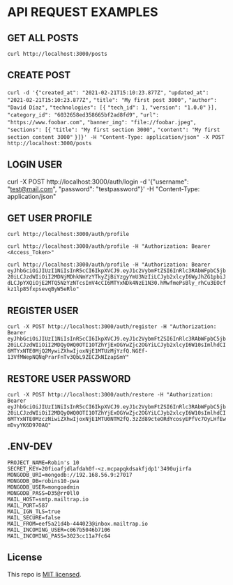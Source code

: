 API REQUEST EXAMPLES
====================
GET ALL POSTS
-------------
`curl http://localhost:3000/posts`

CREATE POST
-----------
`curl -d '{"created_at": "2021-02-21T15:10:23.877Z",`
`"updated_at": "2021-02-21T15:10:23.877Z",`
`"title": "My first post 3000",`
`"author": "David Díaz",`
`"technologies": [{`
`"tech_id": 1,`
`"version": "1.0.0"`
`}],`
`"category_id": "6032658ed358665bf2ad8fd9",`
`"url": "https://www.foobar.com",`
`"banner_img": "file://foobar.jpeg",`
`"sections": [{`
`"title": "My first section 3000",`
`"content": "My first section content 3000"`
`}]}' -H "Content-Type: application/json" -X POST http://localhost:3000/posts`

LOGIN USER
----------
curl -X POST http://localhost:3000/auth/login -d '{"username": "test@mail.com", "password": "testpassword"}' -H "Content-Type: application/json"

GET USER PROFILE
----------------
`curl http://localhost:3000/auth/profile`

`curl http://localhost:3000/auth/profile -H "Authorization: Bearer <Access_Token>"`

`curl http://localhost:3000/auth/profile -H "Authorization: Bearer eyJhbGciOiJIUzI1NiIsInR5cCI6IkpXVCJ9.eyJ1c2VybmFtZSI6InRlc3RAbWFpbC5jb20iLCJzdWIiOiI2MDNjMDhkNmYzYTkyZjBiYzgyYmU3NzIiLCJyb2xlcyI6WyJhZG1pbiJdLCJpYXQiOjE2MTQ5NzYzNTcsImV4cCI6MTYxNDk4NzE1N30.hMwfmePsBly_rhCu3EOcfkz1lp85fxpsevqByW5eRlo"`

REGISTER USER
-------------
`curl -X POST http://localhost:3000/auth/register -H "Authorization: Bearer eyJhbGciOiJIUzI1NiIsInR5cCI6IkpXVCJ9.eyJ1c2VybmFtZSI6InRlc3RAbWFpbC5jb20iLCJzdWIiOiI2MDQyOWQ0OTI1OTZhYjExOGYwZjc2OGYiLCJyb2xlcyI6W10sImlhdCI6MTYxNTE0MjQ2MywiZXhwIjoxNjE1MTUzMjYzfQ.NGEf-13VfMWepNQNqPrarFnTv3QbL9ZECZkNIzapSmY"`

RESTORE USER PASSWORD
---------------------
`curl -X POST http://localhost:3000/auth/restore -H "Authorization: Bearer eyJhbGciOiJIUzI1NiIsInR5cCI6IkpXVCJ9.eyJ1c2VybmFtZSI6InRlc3RAbWFpbC5jb20iLCJzdWIiOiI2MDQyOWQ0OTI1OTZhYjExOGYwZjc2OGYiLCJyb2xlcyI6W10sImlhdCI6MTYxNTE0MzczNiwiZXhwIjoxNjE1MTU0NTM2fQ.3zZd89cteORdYcosyEPfVc7OyLHfEwmDvyYK6D97OAQ"`

.ENV-DEV
--------
```
PROJECT_NAME=Robin's 10
SECRET_KEY=20fioafjdlafdah0f-<z.mcpapqkdsakfjdp1'3490ujirfa
MONGODB_URI=mongodb://192.168.56.9:27017
MONGODB_DB=robins10-pwa
MONGODB_USER=mongoadmin
MONGODB_PASS=D35@rr0ll0
MAIL_HOST=smtp.mailtrap.io
MAIL_PORT=587
MAIL_IGN_TLS=true
MAIL_SECURE=false
MAIL_FROM=eef5a21d4b-444023@inbox.mailtrap.io
MAIL_INCOMING_USER=c067b5046b7106
MAIL_INCOMING_PASS=3023cc11a7fc64
```

## License
This repo is [MIT licensed](https://github.com/davidadtorres/poc-nest-rest-api/blob/master/LICENSE).
